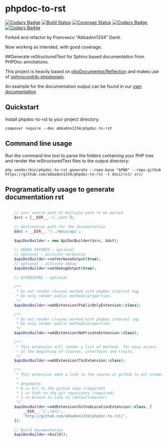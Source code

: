 # phpdoc-to-rst

[![Codacy Badge](https://api.codacy.com/project/badge/Grade/38b000f2f9754af9a110a93abdb710c9)](https://app.codacy.com/gh/abbadon1334/phpdoc-to-rst?utm_source=github.com&utm_medium=referral&utm_content=abbadon1334/phpdoc-to-rst&utm_campaign=Badge_Grade)
[![Build Status](https://travis-ci.org/abbadon1334/phpdoc-to-rst.svg?branch=develop)](https://travis-ci.org/abbadon1334/phpdoc-to-rst)
[![Coverage Status](https://coveralls.io/repos/github/abbadon1334/phpdoc-to-rst/badge.svg?branch=develop)](https://coveralls.io/github/abbadon1334/phpdoc-to-rst?branch=master)
[![Codacy Badge](https://app.codacy.com/project/badge/Grade/fe2ceefd5ceb42ba8993f6cd4917b230)](https://www.codacy.com/gh/abbadon1334/phpdoc-to-rst/dashboard?utm_source=github.com&amp;utm_medium=referral&amp;utm_content=abbadon1334/phpdoc-to-rst&amp;utm_campaign=Badge_Grade)
[![Codacy Badge](https://app.codacy.com/project/badge/Coverage/fe2ceefd5ceb42ba8993f6cd4917b230)](https://www.codacy.com/gh/abbadon1334/phpdoc-to-rst/dashboard?utm_source=github.com&amp;utm_medium=referral&amp;utm_content=abbadon1334/phpdoc-to-rst&amp;utm_campaign=Badge_Coverage)

Forked and refactor by Francesco "Abbadon1334" Danti.

Now working as intended, with good coverage. 

##Generate reStructuredText for Sphinx based documentation from PHPDoc annotations. 

This project is heavily based on [phpDocumentor/Reflection](https://github.com/phpDocumentor/Reflection)
and makes use of [sphinxcontrib-phpdomain](https://github.com/markstory/sphinxcontrib-phpdomain).

An example for the documentation output can be found in our [own documentation](http://phpdoc-to-rst.readthedocs.io/en/latest/api_docs.html)

## Quickstart

Install phpdoc-to-rst to your project directory: 
    
    composer require --dev abbadon1334/phpdoc-to-rst
    
Command line usage
-
Run the command line tool to parse the folders containing your PHP tree and render the reStructuredText files to the output directory:

    php vendor/bin/phpdoc-to-rst generate --repo-base "$PWD" --repo-github https://github.com/abbadon1334/phpdoc-to-rst -t docs/rst/ src/

Programatically usage to generate documentation rst
-
```PHP

    // your source path or multiple path to be parsed
    $src = [__DIR__.'/../src'];
    
    // destination path for the documentation
    $dst = __DIR__.'/../docs/api';
    
    $apiDocBuilder = new ApiDocBuilder($src, $dst);
    
    // DEBUG FATURES : optional
    // optional : activate verbosity
    $apiDocBuilder->setVerboseOutput(true);
    // optional : activate debug
    $apiDocBuilder->setDebugOutput(true);
    
    // EXTENSIONS : optional
        
    /**
     * Do not render classes marked with phpDoc internal tag
     * Do only render public methods/properties.
     */
    $apiDocBuilder->addExtension(PublicOnlyExtension::class);
        
    /**
     * Do not render classes marked with phpDoc internal tag
     * Do only render public methods/properties.
     */
    $apiDocBuilder->addExtension(NoPrivateExtension::class);
        
    /**
     * This extension will render a list of methods  for easy access
     * at the beginning of classes, interfaces and traits.
     */
    $apiDocBuilder->addExtension(TocExtension::class);
        
    /**
     * This extension adds a link to the source at github to all elements.
     *
     * Arguments
     * 0 => Url to the github repo (required)
     * 1 => Path to the git repository (required)
     * 2 => Branch to link to (default=master)
     */
    $apiDocBuilder->addExtension(GithubLocationExtension::class, [
        __DIR__.'/../src',
        'http://github.com/abbadon1334/phpdoc-to-rst/',
    ]);
    
    // Build documentation
    $apiDocBuilder->build();

```

